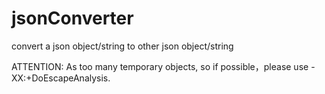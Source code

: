 # jsonConverter
convert a json object/string to other json object/string

ATTENTION: As too many temporary objects, so if possible，please use -XX:+DoEscapeAnalysis.

